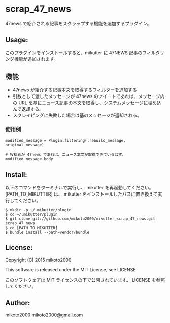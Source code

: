 scrap_47_news
=============

47news で紹介される記事をスクラップする機能を追加するプラグイン。

Usage:
------

このプラグインをインストールすると、mikutter に 47NEWS 記事のフィルタリング機能が追加されます。

## 機能

- 47news が紹介する記事本文を取得するフィルターを追加する
- 引数として渡したメッセージが 47news のツイートであれば、メッセージ内の URL を基にニュース記事の本文を取得し、システムメッセージに埋め込んで返却する。
- スクレイピングに失敗した場合は基のメッセージが返却される。

### 使用例

~~~ { .rb }
modified_message = Plugin.filtering(:rebuild_message, original_message)

# 投稿者が 47news であれば、ニュース本文が取得できているはず。
modified_message.body
~~~

Install:
--------

以下のコマンドをターミナルで実行し、 mikutter を再起動してください。
[PATH_TO_MIKUTTER] は、 mikutter をインストールしたパスに置き換えて実行してください。

~~~ { .sh }
$ mkdir -p ~/.mikutter/plugin
$ cd ~/.mikutter/plugin
$ git clone git://github.com/mikoto2000/mikutter_scrap_47_news.git scrap_47_news
$ cd [PATH_TO_MIKUTTER]
$ bundle install --path=vendor/bundle
~~~

License:
--------

Copyright (C) 2015 mikoto2000

This software is released under the MIT License, see LICENSE

このソフトウェアは MIT ライセンスの下で公開されています。 LICENSE を参照してください。

Author:
-------

mikoto2000 <mikoto2000@gmail.com>
